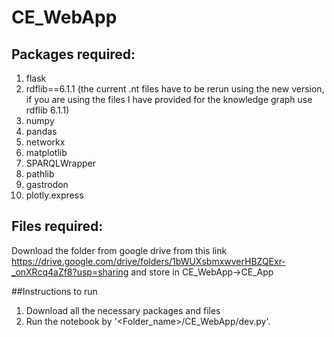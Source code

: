 # CE_WebApp 

## Packages required:
1. flask 
2. rdflib==6.1.1 (the current .nt files have to be rerun using the new version, if you are using the files I have provided for the knowledge graph use rdflib 6.1.1)
3. numpy
4. pandas 
5. networkx 
6. matplotlib
7. SPARQLWrapper 
8. pathlib  
9. gastrodon 
10. plotly.express
## Files required:
Download the folder from google drive from this link https://drive.google.com/drive/folders/1bWUXsbmxwverHBZQExr-_onXRcq4aZf8?usp=sharing and store in CE_WebApp->CE_App

##Instructions to run
1. Download all the necessary packages and files
2. Run the notebook by '<Folder_name>/CE_WebApp/dev.py'.
